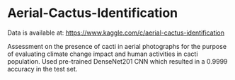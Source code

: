 # Aerial-Cactus-Identification
Data is available at:
https://www.kaggle.com/c/aerial-cactus-identification

Assessment on the presence of cacti in aerial photographs for the purpose of evaluating climate change impact and human activities in cacti population. Used pre-trained DenseNet201 CNN which resulted in a 0.9999 accuracy in the test set.
